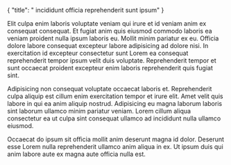 {
  "title": " incididunt officia reprehenderit sunt ipsum"
}

Elit culpa enim laboris voluptate veniam qui irure et id veniam anim ex consequat consequat. Et fugiat anim quis eiusmod commodo laboris ea veniam proident nulla ipsum laboris eu. Mollit minim pariatur ex eu. Officia dolore labore consequat excepteur labore adipisicing ad dolore nisi. In exercitation id excepteur consectetur sunt Lorem ea consequat reprehenderit tempor ipsum velit duis voluptate. Reprehenderit tempor et sunt occaecat proident excepteur enim laboris reprehenderit quis fugiat sint.

Adipisicing non consequat voluptate occaecat laboris et. Reprehenderit culpa aliquip est cillum enim exercitation tempor et irure elit. Amet velit quis labore in qui ea anim aliquip nostrud. Adipisicing eu magna laborum laboris sint laborum ullamco minim pariatur veniam. Lorem cillum aliqua consectetur ea ut culpa sint consequat ullamco ad incididunt nulla ullamco eiusmod.

Occaecat do ipsum sit officia mollit anim deserunt magna id dolor. Deserunt esse Lorem nulla reprehenderit ullamco anim aliqua in ex. Ut ipsum duis qui anim labore aute ex magna aute officia nulla est.